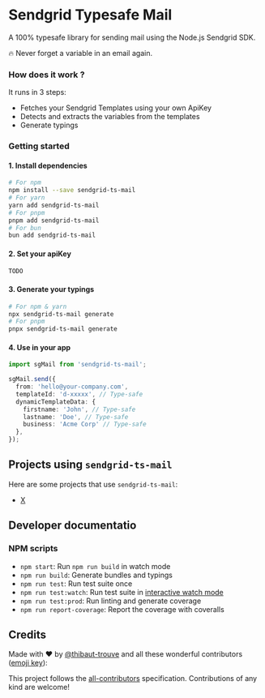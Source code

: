 

# Sendgrid Typesafe Mail


A 100% typesafe library for sending mail using the Node.js Sendgrid SDK.

🔥 Never forget a variable in an email again.

### How does it work ?
It runs in 3 steps:
- Fetches your Sendgrid Templates using your own ApiKey
- Detects and extracts the variables from the templates
- Generate typings

### Getting started

#### 1. Install dependencies
```bash
# For npm
npm install --save sendgrid-ts-mail
# For yarn
yarn add sendgrid-ts-mail
# For pnpm
pnpm add sendgrid-ts-mail
# For bun
bun add sendgrid-ts-mail
```

#### 2. Set your apiKey
```bash
TODO
```

#### 3. Generate your typings
```bash
# For npm & yarn
npx sendgrid-ts-mail generate
# For pnpm
pnpx sendgrid-ts-mail generate
```

#### 4. Use in your app
```ts
import sgMail from 'sendgrid-ts-mail';

sgMail.send({
  from: 'hello@your-company.com',
  templateId: 'd-xxxxx', // Type-safe
  dynamicTemplateData: {
    firstname: 'John', // Type-safe
    lastname: 'Doe', // Type-safe
    business: 'Acme Corp' // Type-safe
  },
});

```



## Projects using `sendgrid-ts-mail`

Here are some projects that use `sendgrid-ts-mail`:

- [X](https://github.com/)

## Developer documentatio

### NPM scripts

- `npm start`: Run `npm run build` in watch mode
- `npm run build`: Generate bundles and typings
- `npm run test`: Run test suite once
- `npm run test:watch`: Run test suite in [interactive watch mode](http://facebook.github.io/jest/docs/cli.html#watch)
- `npm run test:prod`: Run linting and generate coverage
- `npm run report-coverage`: Report the coverage with coveralls

## Credits

Made with :heart: by [@thibaut-trouve](https://twitter.com/thibaut-trouve) and all these wonderful contributors ([emoji key](https://github.com/kentcdodds/all-contributors#emoji-key)):

<!-- ALL-CONTRIBUTORS-LIST:START - Do not remove or modify this section -->
<!-- prettier-ignore -->
<!-- ALL-CONTRIBUTORS-LIST:END -->

This project follows the [all-contributors](https://github.com/all-contributors/all-contributors) specification. Contributions of any kind are welcome!
